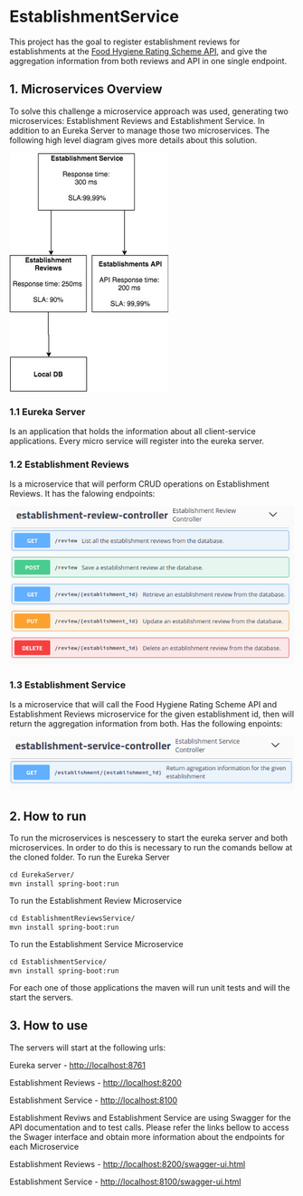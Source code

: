 # EstablishmentService
This project has the goal to register establishment reviews for  establishments at the [Food Hygiene Rating Scheme API](http://api.ratings.food.gov.uk/help), and give the aggregation information from both reviews and API in one single endpoint.

## 1. Microservices Overview
To solve this challenge a microservice approach was used, generating two microservices: Establishment Reviews and Establishment Service. In addition to an Eureka Server to manage those two microservices.
The following high level diagram gives more details about this solution.

![High level diagram](high-level-diagram.png)

### 1.1 Eureka Server
Is an application that holds the information about all client-service applications. Every micro service will register into the eureka server.

### 1.2 Establishment Reviews
Is a microservice that will perform CRUD operations on Establishment Reviews.
It has the falowing endpoints:

![Establishment Reviews Endpoints](reviwes-endpoint.png) 

### 1.3 Establishment Service
Is a microservice that will call the Food Hygiene Rating Scheme API and Establishment Reviews microservice for the given establishment id, then will return the aggregation information from both.
Has the following enpoints:

![Establishment Service Endpoints](establishment-endpoint.png) 

## 2. How to run
To run the microservices is nescessery to start the eureka server and both microservices.
In order to do this is necessary to run the comands bellow at the cloned folder.
To run the Eureka Server
```
cd EurekaServer/
mvn install spring-boot:run
```
To run the Establishment Review Microservice
```
cd EstablishmentReviewsService/
mvn install spring-boot:run
```
To run the Establishment Service Microservice
```
cd EstablishmentService/
mvn install spring-boot:run
```
For each one of those applications the maven will run unit tests and will the start the servers.
## 3. How to use
The servers will start at the following urls:

Eureka server - [http://localhost:8761](http://localhost:8761)

Establishment Reviews - [http://localhost:8200](http://localhost:8200)

Establishment Service - [http://localhost:8100](http://localhost:8100)

Establishment Reviws and Establishment Service are using Swagger for the API documentation and to test calls. Please refer the links bellow to access the Swager interface and obtain more information about the endpoints for each Microservice

Establishment Reviews - [http://localhost:8200/swagger-ui.html](http://localhost:8200/swagger-ui.html)

Establishment Service - [http://localhost:8100/swagger-ui.html](http://localhost:8100/swagger-ui.html)


